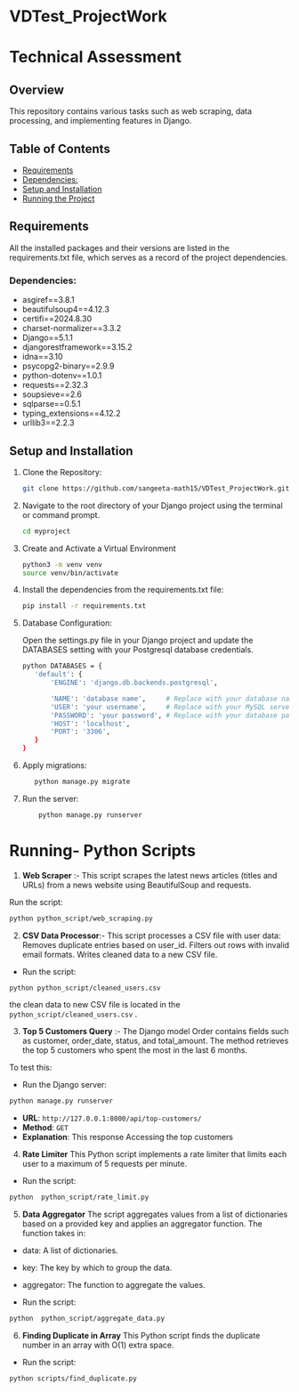 # VDTest_ProjectWork

# Technical Assessment 

## Overview

This repository contains various tasks such as web scraping, data processing, and implementing features in Django.

## Table of Contents

- [Requirements](#requirements)
- [Dependencies:](#Dependencies:)
- [Setup and Installation](#setup-and-installation)
- [Running the Project](#running-the-project)



## Requirements

All the installed packages and their versions are listed in the requirements.txt file, which serves as a record of the project dependencies.

### Dependencies:

- asgiref==3.8.1
- beautifulsoup4==4.12.3
- certifi==2024.8.30
- charset-normalizer==3.3.2
- Django==5.1.1
- djangorestframework==3.15.2
- idna==3.10
- psycopg2-binary==2.9.9
- python-dotenv==1.0.1
- requests==2.32.3
- soupsieve==2.6
- sqlparse==0.5.1
- typing_extensions==4.12.2
- urllib3==2.2.3


## Setup and Installation


1. Clone the Repository:

    ```bash
   git clone https://github.com/sangeeta-math15/VDTest_ProjectWork.git

2. Navigate to the root directory of your Django project using the terminal or command prompt.

    ```bash
   cd myproject

3. Create and Activate a Virtual Environment
   ```bash 
   python3 -m venv venv
   source venv/bin/activate

4. Install the dependencies from the requirements.txt file:

    ```bash
    pip install -r requirements.txt


5. Database Configuration:

   Open the settings.py file in your Django project and update the DATABASES setting with your Postgresql database credentials.
    ```bash
   python DATABASES = {
       'default': {
           'ENGINE': 'django.db.backends.postgresql',

           'NAME': 'database name',     # Replace with your database name
           'USER': 'your username',     # Replace with your MySQL server username
           'PASSWORD': 'your password', # Replace with your database password
           'HOST': 'localhost',
           'PORT': '3306',
       }
   }


7. Apply migrations:

    ```bash
       python manage.py migrate
    

8. Run the server:

    ```bash 
        python manage.py runserver
   
# Running- Python Scripts
1. **Web Scraper** :-
This script scrapes the latest news articles (titles and URLs) from a news website using BeautifulSoup and requests.

Run the script:

```bash
python python_script/web_scraping.py
```
2. **CSV Data Processor**:- This script processes a CSV file with user data:
Removes duplicate entries based on user_id.
Filters out rows with invalid email formats.
Writes cleaned data to a new CSV file.
- Run the script:

```bash
python python_script/cleaned_users.csv 
```
the clean data to new CSV file is located in the ```python_script/cleaned_users.csv``` .


3. **Top 5 Customers Query** :- 
The Django model Order contains fields such as customer, order_date, status, and total_amount. The method retrieves the top 5 customers who spent the most in the last 6 months.

To test this:

- Run the Django server:

```bash
python manage.py runserver
```

- **URL**:  `http://127.0.0.1:8000/api/top-customers/`
- **Method**: `GET`
- **Explanation**: This response Accessing the top customers


4. **Rate Limiter**
This Python script implements a rate limiter that limits each user to a maximum of 5 requests per minute.

- Run the script:

```bash
python  python_script/rate_limit.py
```

5. **Data Aggregator**
The script aggregates values from a list of dictionaries based on a provided key and applies an aggregator function. The function takes in:
- data: A list of dictionaries.
- key: The key by which to group the data.
- aggregator: The function to aggregate the values.

- Run the script:

```bash
python  python_script/aggregate_data.py
```

6. **Finding Duplicate in Array**
This Python script finds the duplicate number in an array with O(1) extra space.

- Run the script:

```bash
python scripts/find_duplicate.py
```

   
